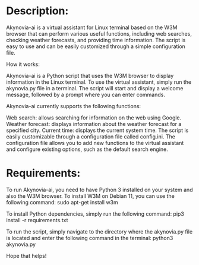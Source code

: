 
# Description:

Akynovia-ai is a virtual assistant for Linux terminal based on the W3M browser that can perform various useful functions, including web searches, checking weather forecasts, and providing time information. The script is easy to use and can be easily customized through a simple configuration file.

How it works:

Akynovia-ai is a Python script that uses the W3M browser to display information in the Linux terminal. To use the virtual assistant, simply run the akynovia.py file in a terminal. The script will start and display a welcome message, followed by a prompt where you can enter commands.

Akynovia-ai currently supports the following functions:

Web search: allows searching for information on the web using Google.
Weather forecast: displays information about the weather forecast for a specified city.
Current time: displays the current system time.
The script is easily customizable through a configuration file called config.ini. The configuration file allows you to add new functions to the virtual assistant and configure existing options, such as the default search engine.

# Requirements:

To run Akynovia-ai, you need to have Python 3 installed on your system and also the W3M browser. To install W3M on Debian 11, you can use the following command: sudo apt-get install w3m

To install Python dependencies, simply run the following command: pip3 install -r requirements.txt

To run the script, simply navigate to the directory where the akynovia.py file is located and enter the following command in the terminal: python3 akynovia.py

Hope that helps!
